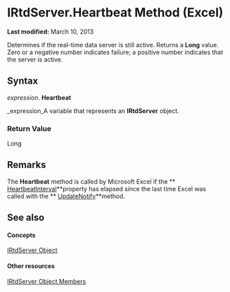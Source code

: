 
# IRtdServer.Heartbeat Method (Excel)

 **Last modified:** March 10, 2013

Determines if the real-time data server is still active. Returns a  **Long** value. Zero or a negative number indicates failure; a positive number indicates that the server is active.

## Syntax

 _expression_. **Heartbeat**

 _expression_A variable that represents an  **IRtdServer** object.


### Return Value

Long


## Remarks

The  **Heartbeat** method is called by Microsoft Excel if the ** [HeartbeatInterval](45a3df85-59c1-fedb-e94b-8f011601fc72.md)**property has elapsed since the last time Excel was called with the  ** [UpdateNotify](e3ae5a7e-4d8c-9eba-62ab-a24d1045bc77.md)**method.


## See also


#### Concepts


 [IRtdServer Object](6a85aa64-9514-74bb-3c63-141275f1b671.md)
#### Other resources


 [IRtdServer Object Members](90baa971-8dc0-b4b9-77c4-72530f1aaf21.md)
